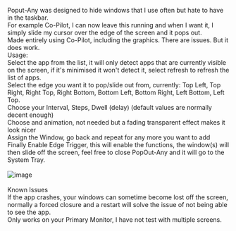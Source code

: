 Poput-Any was designed to hide windows that I use often but hate to have in the taskbar. 
<br>
For example Co-Pilot, I can now leave this running and when I want it, I simply slide my cursor over the edge of the screen and it pops out.
<br>
Made entirely using Co-Pilot, including the graphics. There are issues. But it does work.
<br>
Usage:<br>
Select the app from the list, it will only detect apps that are currently visible on the screen, if it's minimised it won't detect it, select refresh to refresh the list of apps.<br>
Select the edge you want it to pop/slide out from, currently: Top Left, Top Right, Right Top, Right Bottom, Bottom Left, Bottom Right, Left Bottom, Left Top.<br>
Choose your Interval, Steps, Dwell (delay) (default values are normally decent enough)<br>
Choose and animation, not needed but a fading transparent effect makes it look nicer<br>
Assign the Window, go back and repeat for any more you want to add<br>
Finally Enable Edge Trigger, this will enable the functions, the window(s) will then slide off the screen, feel free to close PopOut-Any and it will go to the System Tray.<br>
<br>
![image](https://github.com/user-attachments/assets/51fff49f-880f-46e2-9160-0de4e66b7a52)<br>
<br>
Known Issues<br>
If the app crashes, your windows can sometime become lost off the screen, normally a forced closure and a restart will solve the issue of not being able to see the app.<br>
Only works on your Primary Monitor, I have not test with multiple screens.<br>
